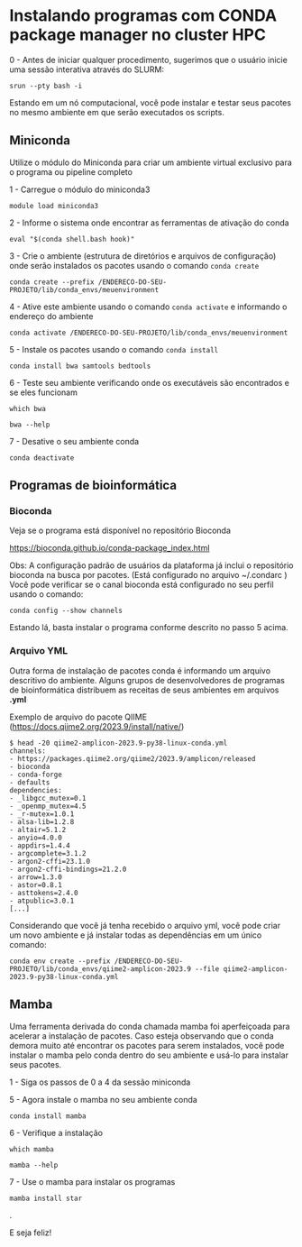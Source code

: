 # Instalando programas com CONDA package manager no cluster HPC

0 - Antes de iniciar qualquer procedimento, sugerimos que o usuário inicie uma sessão interativa através do SLURM:

~~~
srun --pty bash -i
~~~

Estando em um nó computacional, você pode instalar e testar seus pacotes no mesmo ambiente em que serão executados os scripts.


## Miniconda

Utilize o módulo do Miniconda para criar um ambiente virtual exclusivo para o programa ou pipeline completo

1 - Carregue o módulo do miniconda3
~~~
module load miniconda3
~~~

2 - Informe o sistema onde encontrar as ferramentas de ativação do conda 
~~~
eval "$(conda shell.bash hook)"
~~~

3 - Crie o ambiente (estrutura de diretórios e arquivos de configuração) onde serão instalados os pacotes usando o comando ``conda create``
~~~
conda create --prefix /ENDERECO-DO-SEU-PROJETO/lib/conda_envs/meuenvironment
~~~

4 - Ative este ambiente usando o comando ``conda activate`` e informando o endereço do ambiente
~~~
conda activate /ENDERECO-DO-SEU-PROJETO/lib/conda_envs/meuenvironment
~~~

5 - Instale os pacotes usando o comando ``conda install``
~~~
conda install bwa samtools bedtools
~~~

6 - Teste seu ambiente verificando onde os executáveis são encontrados e se eles funcionam
~~~
which bwa

bwa --help
~~~

7 - Desative o seu ambiente conda
~~~
conda deactivate
~~~






## Programas de bioinformática

### Bioconda

Veja se o programa está disponível no repositório Bioconda

https://bioconda.github.io/conda-package_index.html

Obs: A configuração padrão de usuários da plataforma já inclui o repositório bioconda na busca por pacotes. (Está configurado no arquivo ~/.condarc )
Você pode verificar se o canal bioconda está configurado no seu perfil usando o comando:
~~~
conda config --show channels
~~~

Estando lá, basta instalar o programa conforme descrito no passo 5 acima.


### Arquivo YML

Outra forma de instalação de pacotes conda é informando um arquivo descritivo do ambiente. Alguns grupos de desenvolvedores de programas de bioinformática distribuem as receitas de seus ambientes em arquivos **.yml**

Exemplo de arquivo do pacote QIIME (https://docs.qiime2.org/2023.9/install/native/)
~~~
$ head -20 qiime2-amplicon-2023.9-py38-linux-conda.yml 
channels:
- https://packages.qiime2.org/qiime2/2023.9/amplicon/released
- bioconda
- conda-forge
- defaults
dependencies:
- _libgcc_mutex=0.1
- _openmp_mutex=4.5
- _r-mutex=1.0.1
- alsa-lib=1.2.8
- altair=5.1.2
- anyio=4.0.0
- appdirs=1.4.4
- argcomplete=3.1.2
- argon2-cffi=23.1.0
- argon2-cffi-bindings=21.2.0
- arrow=1.3.0
- astor=0.8.1
- asttokens=2.4.0
- atpublic=3.0.1
[...]
~~~



Considerando que você já tenha recebido o arquivo yml, você pode criar um novo ambiente e já instalar todas as dependências em um único comando:
~~~
conda env create --prefix /ENDERECO-DO-SEU-PROJETO/lib/conda_envs/qiime2-amplicon-2023.9 --file qiime2-amplicon-2023.9-py38-linux-conda.yml 
~~~



## Mamba

Uma ferramenta derivada do conda chamada mamba foi aperfeiçoada para acelerar a instalação de pacotes. 
Caso esteja observando que o conda demora muito até encontrar os pacotes para serem instalados, você pode instalar o mamba pelo conda dentro do seu ambiente e usá-lo para instalar seus pacotes.

1 - Siga os passos de 0 a 4 da sessão miniconda

5 - Agora instale o mamba no seu ambiente conda
~~~
conda install mamba
~~~

6 - Verifique a instalação
~~~
which mamba

mamba --help
~~~

7 - Use o mamba para instalar os programas
~~~
mamba install star
~~~

.

E seja feliz!
